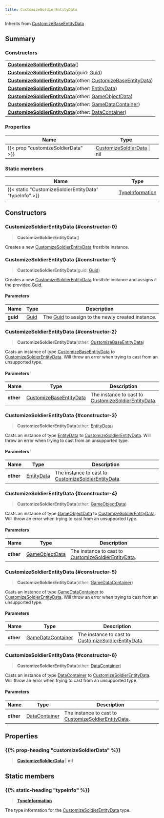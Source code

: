 ```yaml
---
title: CustomizeSoldierEntityData
---
```


Inherits from [CustomizeBaseEntityData](/vext/ref/fb/customizebaseentitydata)

## Summary

### Constructors

|  |
| --- |
| **[CustomizeSoldierEntityData](#constructor-0)**() |
| **[CustomizeSoldierEntityData](#constructor-1)**(guid: [Guid](/vext/ref/shared/type/guid)) |
| **[CustomizeSoldierEntityData](#constructor-2)**(other: [CustomizeBaseEntityData](/vext/ref/fb/customizebaseentitydata)) |
| **[CustomizeSoldierEntityData](#constructor-3)**(other: [EntityData](/vext/ref/fb/entitydata)) |
| **[CustomizeSoldierEntityData](#constructor-4)**(other: [GameObjectData](/vext/ref/fb/gameobjectdata)) |
| **[CustomizeSoldierEntityData](#constructor-5)**(other: [GameDataContainer](/vext/ref/fb/gamedatacontainer)) |
| **[CustomizeSoldierEntityData](#constructor-6)**(other: [DataContainer](/vext/ref/shared/type/datacontainer)) |

### Properties

| Name | Type |
| ---- | ---- |
| {{< prop "customizeSoldierData" >}} | [CustomizeSoldierData](/vext/ref/fb/customizesoldierdata) \| nil |

### Static members

| Name | Type |
| ---- | ---- |
| {{< static "CustomizeSoldierEntityData" "typeInfo" >}} | [TypeInformation](/vext/ref/shared/type/typeinformation) |

## Constructors

### CustomizeSoldierEntityData {#constructor-0}

> **CustomizeSoldierEntityData**()

Creates a new [CustomizeSoldierEntityData](/vext/ref/fb/customizesoldierentitydata) frostbite instance.

### CustomizeSoldierEntityData {#constructor-1}

> **CustomizeSoldierEntityData**(guid: [Guid](/vext/ref/shared/type/guid))

Creates a new [CustomizeSoldierEntityData](/vext/ref/fb/customizesoldierentitydata) frostbite instance and assigns it the provided [Guid](/vext/ref/shared/type/guid).

#### Parameters

| Name | Type | Description |
| ---- | ---- | ----------- |
| **guid** | [Guid](/vext/ref/shared/type/guid) | The [Guid](/vext/ref/shared/type/guid) to assign to the newly created instance. |

### CustomizeSoldierEntityData {#constructor-2}

> **CustomizeSoldierEntityData**(other: [CustomizeBaseEntityData](/vext/ref/fb/customizebaseentitydata))

Casts an instance of type [CustomizeBaseEntityData](/vext/ref/fb/customizebaseentitydata) to [CustomizeSoldierEntityData](/vext/ref/fb/customizesoldierentitydata). Will throw an error when trying to cast from an unsupported type.

#### Parameters

| Name | Type | Description |
| ---- | ---- | ----------- |
| **other** | [CustomizeBaseEntityData](/vext/ref/fb/customizebaseentitydata) | The instance to cast to [CustomizeSoldierEntityData](/vext/ref/fb/customizesoldierentitydata). |

### CustomizeSoldierEntityData {#constructor-3}

> **CustomizeSoldierEntityData**(other: [EntityData](/vext/ref/fb/entitydata))

Casts an instance of type [EntityData](/vext/ref/fb/entitydata) to [CustomizeSoldierEntityData](/vext/ref/fb/customizesoldierentitydata). Will throw an error when trying to cast from an unsupported type.

#### Parameters

| Name | Type | Description |
| ---- | ---- | ----------- |
| **other** | [EntityData](/vext/ref/fb/entitydata) | The instance to cast to [CustomizeSoldierEntityData](/vext/ref/fb/customizesoldierentitydata). |

### CustomizeSoldierEntityData {#constructor-4}

> **CustomizeSoldierEntityData**(other: [GameObjectData](/vext/ref/fb/gameobjectdata))

Casts an instance of type [GameObjectData](/vext/ref/fb/gameobjectdata) to [CustomizeSoldierEntityData](/vext/ref/fb/customizesoldierentitydata). Will throw an error when trying to cast from an unsupported type.

#### Parameters

| Name | Type | Description |
| ---- | ---- | ----------- |
| **other** | [GameObjectData](/vext/ref/fb/gameobjectdata) | The instance to cast to [CustomizeSoldierEntityData](/vext/ref/fb/customizesoldierentitydata). |

### CustomizeSoldierEntityData {#constructor-5}

> **CustomizeSoldierEntityData**(other: [GameDataContainer](/vext/ref/fb/gamedatacontainer))

Casts an instance of type [GameDataContainer](/vext/ref/fb/gamedatacontainer) to [CustomizeSoldierEntityData](/vext/ref/fb/customizesoldierentitydata). Will throw an error when trying to cast from an unsupported type.

#### Parameters

| Name | Type | Description |
| ---- | ---- | ----------- |
| **other** | [GameDataContainer](/vext/ref/fb/gamedatacontainer) | The instance to cast to [CustomizeSoldierEntityData](/vext/ref/fb/customizesoldierentitydata). |

### CustomizeSoldierEntityData {#constructor-6}

> **CustomizeSoldierEntityData**(other: [DataContainer](/vext/ref/shared/type/datacontainer))

Casts an instance of type [DataContainer](/vext/ref/shared/type/datacontainer) to [CustomizeSoldierEntityData](/vext/ref/fb/customizesoldierentitydata). Will throw an error when trying to cast from an unsupported type.

#### Parameters

| Name | Type | Description |
| ---- | ---- | ----------- |
| **other** | [DataContainer](/vext/ref/shared/type/datacontainer) | The instance to cast to [CustomizeSoldierEntityData](/vext/ref/fb/customizesoldierentitydata). |

## Properties

### {{% prop-heading "customizeSoldierData" %}}

> **[CustomizeSoldierData](/vext/ref/fb/customizesoldierdata)** \| **nil**

## Static members

### {{% static-heading "typeInfo" %}}

> **[TypeInformation](/vext/ref/shared/type/typeinformation)**

The type information for the [CustomizeSoldierEntityData](/vext/ref/fb/customizesoldierentitydata) type.


